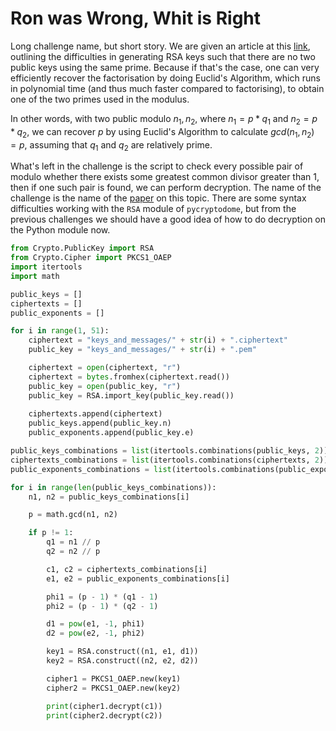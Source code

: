 # Ron was Wrong, Whit is Right

Long challenge name, but short story. We are given an article at this [link](https://sbseminar.wordpress.com/2012/02/16/the-recent-difficulties-with-rsa/), outlining the difficulties in generating RSA keys such that there are no two public keys using the same prime. Because if that's the case, one can very efficiently recover the factorisation by doing Euclid's Algorithm, which runs in polynomial time (and thus much faster compared to factorising), to obtain one of the two primes used in the modulus. 

In other words, with two public modulo $n_1, n_2$, where $n_1 = p * q_1$ and $n_2 = p * q_2$, we can recover $p$ by using Euclid's Algorithm to calculate $gcd(n_1, n_2) = p$, assuming that $q_1$ and $q_2$ are relatively prime.

What's left in the challenge is the script to check every possible pair of modulo whether there exists some greatest common divisor greater than 1, then if one such pair is found, we can perform decryption. The name of the challenge is the name of the [paper](https://eprint.iacr.org/2012/064.pdf) on this topic. There are some syntax difficulties working with the `RSA` module of `pycryptodome`, but from the previous challenges we should have a good idea of how to do decryption on the Python module now.

```python
from Crypto.PublicKey import RSA
from Crypto.Cipher import PKCS1_OAEP
import itertools
import math 

public_keys = []
ciphertexts = []
public_exponents = []

for i in range(1, 51):
    ciphertext = "keys_and_messages/" + str(i) + ".ciphertext"
    public_key = "keys_and_messages/" + str(i) + ".pem"

    ciphertext = open(ciphertext, "r")
    ciphertext = bytes.fromhex(ciphertext.read())
    public_key = open(public_key, "r")
    public_key = RSA.import_key(public_key.read())
    
    ciphertexts.append(ciphertext)
    public_keys.append(public_key.n)
    public_exponents.append(public_key.e)

public_keys_combinations = list(itertools.combinations(public_keys, 2))
ciphertexts_combinations = list(itertools.combinations(ciphertexts, 2))
public_exponents_combinations = list(itertools.combinations(public_exponents, 2))

for i in range(len(public_keys_combinations)):
    n1, n2 = public_keys_combinations[i]

    p = math.gcd(n1, n2)

    if p != 1:
        q1 = n1 // p 
        q2 = n2 // p 

        c1, c2 = ciphertexts_combinations[i]
        e1, e2 = public_exponents_combinations[i]

        phi1 = (p - 1) * (q1 - 1)
        phi2 = (p - 1) * (q2 - 1)

        d1 = pow(e1, -1, phi1)
        d2 = pow(e2, -1, phi2)

        key1 = RSA.construct((n1, e1, d1))
        key2 = RSA.construct((n2, e2, d2))

        cipher1 = PKCS1_OAEP.new(key1)
        cipher2 = PKCS1_OAEP.new(key2)

        print(cipher1.decrypt(c1))
        print(cipher2.decrypt(c2))
```